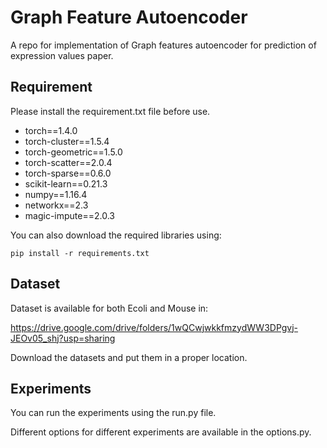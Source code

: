# Graph Feature Autoencoder
A repo for implementation of Graph features autoencoder for prediction of expression values paper.

## Requirement
Please install the requirement.txt file before use.
- torch==1.4.0
- torch-cluster==1.5.4
- torch-geometric==1.5.0
- torch-scatter==2.0.4
- torch-sparse==0.6.0
- scikit-learn==0.21.3
- numpy==1.16.4
- networkx==2.3
- magic-impute==2.0.3

You can also download the required libraries using:
```
pip install -r requirements.txt
```
## Dataset

Dataset is available for both Ecoli and Mouse in:

https://drive.google.com/drive/folders/1wQCwjwkkfmzydWW3DPgvj-JEOv05_shj?usp=sharing

Download the datasets and put them in a proper location.


## Experiments 

You can run the experiments using the run.py file.

Different options for different experiments are available in the options.py.




